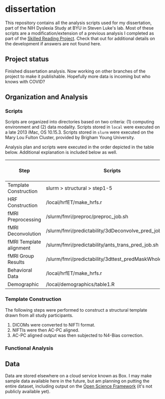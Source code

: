 # dissertation

This repository contains all the analysis scripts used for my dissertation, part of the NIH Dyslexia Study at BYU in Steven Luke's lab. Most of these scripts are a modification/extension of a previous analysis I completed as part of the [Skilled Reading Project](https://github.com/btcarter/LinguisticPrediction). Check that out for additional details on the development if answers are not found here.

## Project status

Finished dissertation analysis. Now working on other branches of the project to make it publishable. Hopefully more data is incoming but who knows with COVID?

## Organization and Analysis

### Scripts
Scripts are organized into directories based on two criteria: (1) computing environment and (2) data modality. Scripts stored in `local` were executed on a late 2013 iMac, OS 10.15.3. Scripts stored in `slurm` were executed on the Mary Lou Fulton Cluster, provided by Brigham Young University.

Analysis plan and scripts were executed in the order depicted in the table below. Additional explanation is included below as well.

| Step | Scripts | Output | Local or SLURM |
|------|--------|--------|----------------|
| Template Construction | slurm > structural > step1-5 | legion | SLURM |
| HRF Construction | /local/hrfET/make_hrfs.r | An event file per participant per event type | Local |
| fMRI Preprocessing | /slurm/fmri/preproc/preproc_job.sh | epi<1-5>_aligned+orig | SLURM |
| fMRI Deconvolution | /slurm/fmri/predictability/3dDeconvolve_pred_job.sh | predictability_deconv_blur5+orig | SLURM |
| fMRI Template alignment | /slurm/fmri/predictability/ants_trans_pred_job.sh | predictability_deconv_blur5_ANTS_resampled+tlrc | SLURM |
| fMRI Group Results | /slurm/fmri/predictability/3dttest_predMaskWhole_job.sh | Many | SLURM |
| Behavioral Data | /local/hrfET/make_hrfs.r | Figures and LaTeX formatted tables | Local |
| Demographic | /local/demographics/table1.R | Figures and LaTeX formatted tables | Local |

### Template Construction

The following steps were performed to construct a structural template drawn from all study participants.

1. DICOMs were converted to NIFTI format.
2. NIFTIs were then AC-PC aligned.
3. AC-PC aligned output was then subjected to N4-Bias correction.

### Functional Analysis

## Data

Data are stored elsewhere on a cloud service known as Box. I may make sample data available here in the future, but am planning on putting the entire dataset, including output on the [Open Science Framework](https://osf.io/gjp4e/) (it's not publicly available yet).
